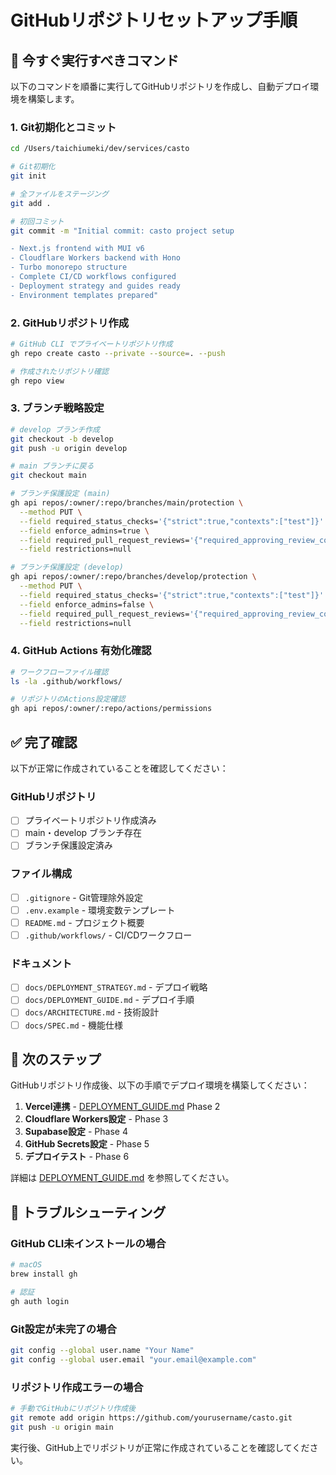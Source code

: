 # GitHubリポジトリセットアップ手順

## 🎯 今すぐ実行すべきコマンド

以下のコマンドを順番に実行してGitHubリポジトリを作成し、自動デプロイ環境を構築します。

### 1. Git初期化とコミット
```bash
cd /Users/taichiumeki/dev/services/casto

# Git初期化
git init

# 全ファイルをステージング
git add .

# 初回コミット
git commit -m "Initial commit: casto project setup

- Next.js frontend with MUI v6
- Cloudflare Workers backend with Hono
- Turbo monorepo structure
- Complete CI/CD workflows configured
- Deployment strategy and guides ready
- Environment templates prepared"
```

### 2. GitHubリポジトリ作成
```bash
# GitHub CLI でプライベートリポジトリ作成
gh repo create casto --private --source=. --push

# 作成されたリポジトリ確認
gh repo view
```

### 3. ブランチ戦略設定
```bash
# develop ブランチ作成
git checkout -b develop
git push -u origin develop

# main ブランチに戻る
git checkout main

# ブランチ保護設定 (main)
gh api repos/:owner/:repo/branches/main/protection \
  --method PUT \
  --field required_status_checks='{"strict":true,"contexts":["test"]}' \
  --field enforce_admins=true \
  --field required_pull_request_reviews='{"required_approving_review_count":1}' \
  --field restrictions=null

# ブランチ保護設定 (develop)  
gh api repos/:owner/:repo/branches/develop/protection \
  --method PUT \
  --field required_status_checks='{"strict":true,"contexts":["test"]}' \
  --field enforce_admins=false \
  --field required_pull_request_reviews='{"required_approving_review_count":1}' \
  --field restrictions=null
```

### 4. GitHub Actions 有効化確認
```bash
# ワークフローファイル確認
ls -la .github/workflows/

# リポジトリのActions設定確認
gh api repos/:owner/:repo/actions/permissions
```

## ✅ 完了確認

以下が正常に作成されていることを確認してください：

### GitHubリポジトリ
- [ ] プライベートリポジトリ作成済み
- [ ] main・develop ブランチ存在
- [ ] ブランチ保護設定済み

### ファイル構成
- [ ] `.gitignore` - Git管理除外設定
- [ ] `.env.example` - 環境変数テンプレート
- [ ] `README.md` - プロジェクト概要
- [ ] `.github/workflows/` - CI/CDワークフロー

### ドキュメント
- [ ] `docs/DEPLOYMENT_STRATEGY.md` - デプロイ戦略
- [ ] `docs/DEPLOYMENT_GUIDE.md` - デプロイ手順
- [ ] `docs/ARCHITECTURE.md` - 技術設計
- [ ] `docs/SPEC.md` - 機能仕様

## 🚀 次のステップ

GitHubリポジトリ作成後、以下の手順でデプロイ環境を構築してください：

1. **Vercel連携** - [DEPLOYMENT_GUIDE.md](./docs/DEPLOYMENT_GUIDE.md) Phase 2
2. **Cloudflare Workers設定** - Phase 3
3. **Supabase設定** - Phase 4
4. **GitHub Secrets設定** - Phase 5
5. **デプロイテスト** - Phase 6

詳細は [DEPLOYMENT_GUIDE.md](./docs/DEPLOYMENT_GUIDE.md) を参照してください。

## 🔧 トラブルシューティング

### GitHub CLI未インストールの場合
```bash
# macOS
brew install gh

# 認証
gh auth login
```

### Git設定が未完了の場合
```bash
git config --global user.name "Your Name"
git config --global user.email "your.email@example.com"
```

### リポジトリ作成エラーの場合
```bash
# 手動でGitHubにリポジトリ作成後
git remote add origin https://github.com/yourusername/casto.git
git push -u origin main
```

実行後、GitHub上でリポジトリが正常に作成されていることを確認してください。
